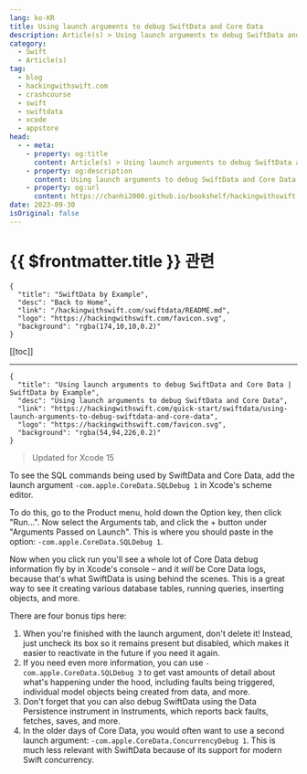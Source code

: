 ```yaml
---
lang: ko-KR
title: Using launch arguments to debug SwiftData and Core Data
description: Article(s) > Using launch arguments to debug SwiftData and Core Data
category:
  - Swift
  - Article(s)
tag: 
  - blog
  - hackingwithswift.com
  - crashcourse
  - swift
  - swiftdata
  - xcode
  - appstore
head:
  - - meta:
    - property: og:title
      content: Article(s) > Using launch arguments to debug SwiftData and Core Data
    - property: og:description
      content: Using launch arguments to debug SwiftData and Core Data
    - property: og:url
      content: https://chanhi2000.github.io/bookshelf/hackingwithswift.com/swiftdata/using-launch-arguments-to-debug-swiftdata-and-core-data.html
date: 2023-09-30
isOriginal: false
---
```


# {{ $frontmatter.title }} 관련

```component VPCard
{
  "title": "SwiftData by Example",
  "desc": "Back to Home",
  "link": "/hackingwithswift.com/swiftdata/README.md",
  "logo": "https://hackingwithswift.com/favicon.svg",
  "background": "rgba(174,10,10,0.2)"
}
```

[[toc]]

---

```component VPCard
{
  "title": "Using launch arguments to debug SwiftData and Core Data | SwiftData by Example",
  "desc": "Using launch arguments to debug SwiftData and Core Data",
  "link": "https://hackingwithswift.com/quick-start/swiftdata/using-launch-arguments-to-debug-swiftdata-and-core-data", 
  "logo": "https://hackingwithswift.com/favicon.svg",
  "background": "rgba(54,94,226,0.2)"
}
```

> Updated for Xcode 15

To see the SQL commands being used by SwiftData and Core Data, add the launch argument `-com.apple.CoreData.SQLDebug 1` in Xcode's scheme editor.

To do this, go to the Product menu, hold down the Option key, then click "Run…". Now select the Arguments tab, and click the + button under "Arguments Passed on Launch". This is where you should paste in the option: `-com.apple.CoreData.SQLDebug 1`.

Now when you click run you'll see a whole lot of Core Data debug information fly by in Xcode's console – and it *will* be Core Data logs, because that's what SwiftData is using behind the scenes. This is a great way to see it creating various database tables, running queries, inserting objects, and more.

There are four bonus tips here:

1. When you're finished with the launch argument, don't delete it! Instead, just uncheck its box so it remains present but disabled, which makes it easier to reactivate in the future if you need it again.
2. If you need even more information, you can use `-com.apple.CoreData.SQLDebug 3` to get vast amounts of detail about what's happening under the hood, including faults being triggered, individual model objects being created from data, and more.
3. Don't forget that you can also debug SwiftData using the Data Persistence instrument in Instruments, which reports back faults, fetches, saves, and more.
4. In the older days of Core Data, you would often want to use a second launch argument: `-com.apple.CoreData.ConcurrencyDebug 1`. This is much less relevant with SwiftData because of its support for modern Swift concurrency.

